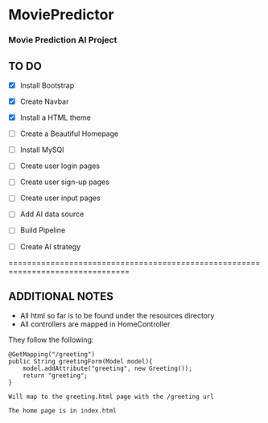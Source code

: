 # MoviePredictor
### Movie Prediction AI Project


## TO DO

- [x] Install Bootstrap
- [x] Create Navbar
- [x] Install a HTML theme
- [ ] Create a Beautiful Homepage
- [ ] Install MySQl
- [ ] Create user login pages
- [ ] Create user sign-up pages
- [ ] Create user input pages
- [ ] Add AI data source
- [ ] Build Pipeline
- [ ] Create AI strategy


================================================================================
## ADDITIONAL NOTES

- All html so far is to be found under the resources directory
- All controllers are mapped in HomeController

They follow the following: 


    @GetMapping("/greeting")
    public String greetingForm(Model model){
        model.addAttribute("greeting", new Greeting());
        return "greeting";
    }
  
    Will map to the greeting.html page with the /greeting url
    
    The home page is in index.html




